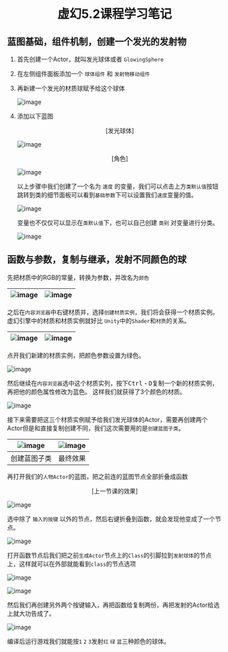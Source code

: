  # <center> 虚幻5.2课程学习笔记 </center>

## 蓝图基础，组件机制，创建一个发光的发射物

1. 首先创建一个Actor，就叫发光球体或者 `GlowingSphere` 
2. 在左侧组件面板添加一个 `球体组件` 和 `发射物移动组件`
3. 再新建一个发光的材质球赋予给这个球体

    ![image](images/learn-1.png)

4. 添加以下蓝图

    <center>[发光球体]</center>

    ![image](images/learn-2.png)

    <center>[角色]</center>

    ![image](images/learn-3.png)

    以上步骤中我们创建了一个名为 `速度` 的变量，我们可以点击上方`类默认值`按钮跳转到类的细节面板可以看到`基础参数`下可以设置我们`速度`变量的值。

    ![image](images/learn-4.png)

    变量也不仅仅可以显示在`类默认值`下，也可以自己创建 `类别` 对变量进行分类。

    ![image](images/learn-5.png)

## 函数与参数，复制与继承，发射不同颜色的球

先把材质中的RGB的常量，转换为参数，并改名为`颜色`

![image](images/learn-6.png) | ![image](images/learn-7.png)
:--- | :---

之后在`内容浏览器`中右键材质并，选择`创建材质实例`，我们将会获得一个材质实例。虚幻引擎中的材质和材质实例就好比 `Unity`中的`Shader`和`材质`的关系。

![image](images/learn-8.png) | ![image](images/learn-9.png)
:--- | :---

点开我们新建的材质实例，把颜色参数设置为绿色。

![image](images/learn-10.png)

然后继续在`内容浏览器`选中这个材质实列，按下<kbd>Ctrl</kbd> - <kbd>D</kbd>复制一个新的材质实例，再把他的颜色属性修改为蓝色。
这样我们就获得了3个颜色的材质。

![image](images/learn-11.png)


接下来需要把这三个材质实例赋予给我们发光球体的Actor，需要再创建两个Actor但是和直接复制创建不同，我们这次需要用的是`创建蓝图子类`。

![image](images/learn-15.png) | ![image](images/learn-16.png)
:---: | :---:
创建蓝图子类 | 最终效果

再打开我们的`人物Actor`的蓝图，把之前连的蓝图节点全部折叠成函数

<center> [上一节课的效果] </center>

![image](images/learn-3.png)

选中除了 `输入的按键` 以外的节点，然后右键折叠到函数，就会发现他变成了一个节点。

![image](images/learn-12.png)

打开函数节点后我们把之前`生成Actor`节点上的`Class`的引脚拉到`发射球体`的节点上，这样就可以在外部就能看到`class`的节点选项

![image](images/learn-13.png)

![image](images/learn-14.png)

然后我们再创建另外两个按键输入，再把函数给复制两份，再把发射的Actor给选上就大功告成了。

![image](images/learn-17.png)

编译后运行游戏我们就能按`1` `2` `3`发射`红` `绿` `蓝`三种颜色的球体。